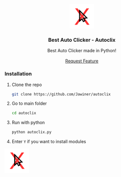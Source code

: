 
<a name="readme-top"></a>






<br />
<div align="center">
  <a href="https://github.com/othneildrew/Best-README-Template">
    <img src="github/x.png" alt="Logo" width="80" height="80">
  </a>

  <h3 align="center">Best Auto Clicker - Autoclix</h3>

  <p align="center">
    Best Auto Clicker made in Python!
    <br />
    <br />
    <a href="https://github.com/othneildrew/Best-README-Template/issues/new?labels=enhancement&template=feature-request---.md">Request Feature</a>
  </p>
</div>




### Installation
1. Clone the repo
   ```sh
   git clone https://github.com/Jawiner/autoclix
   ```
2. Go to main folder
   ```sh
   cd autoclix
   ```
3. Run with python
   ```sh
   python autoclix.py
   ```
4. Enter ``Y`` if you want to install modules


<img src="github/x.png" alt="Logo" width="80" height="80">
